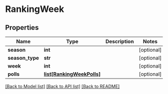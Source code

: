 # RankingWeek

## Properties
Name | Type | Description | Notes
------------ | ------------- | ------------- | -------------
**season** | **int** |  | [optional] 
**season_type** | **str** |  | [optional] 
**week** | **int** |  | [optional] 
**polls** | [**list[RankingWeekPolls]**](RankingWeekPolls.md) |  | [optional] 

[[Back to Model list]](../README.md#documentation-for-models) [[Back to API list]](../README.md#documentation-for-api-endpoints) [[Back to README]](../README.md)


